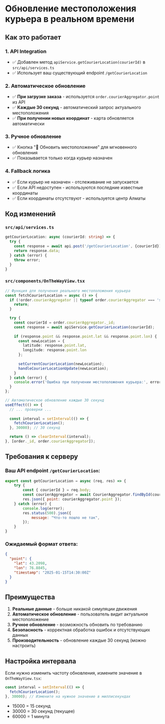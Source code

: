 # Обновление местоположения курьера в реальном времени

## Как это работает

### 1. **API Integration**
- ✅ Добавлен метод `apiService.getCourierLocation(courierId)` в `src/api/services.ts`
- ✅ Использует ваш существующий endpoint `/getCourierLocation`

### 2. **Автоматическое обновление**
- ✅ **При загрузке заказа** - используется `order.courierAggregator.point` из API
- ✅ **Каждые 30 секунд** - автоматический запрос актуального местоположения
- ✅ **При получении новых координат** - карта обновляется автоматически

### 3. **Ручное обновление**
- ✅ Кнопка "🔄 Обновить местоположение" для мгновенного обновления
- ✅ Показывается только когда курьер назначен

### 4. **Fallback логика**
- ✅ Если курьер не назначен - отслеживание не запускается
- ✅ Если API недоступен - используются последние известные координаты
- ✅ Если координаты отсутствуют - используется центр Алматы

## Код изменений

### `src/api/services.ts`
```typescript
getCourierLocation: async (courierId: string) => {
  try {
    const response = await api.post('/getCourierLocation', {courierId});
    return response.data;
  } catch (error) {
    throw error;
  }
}
```

### `src/components/OnTheWayView.tsx`
```typescript
// Функция для получения реального местоположения курьера
const fetchCourierLocation = async () => {
  if (!order.courierAggregator || typeof order.courierAggregator === 'string') {
    return;
  }

  try {
    const courierId = order.courierAggregator._id;
    const response = await apiService.getCourierLocation(courierId);
    
    if (response.point && response.point.lat && response.point.lon) {
      const newLocation = {
        latitude: response.point.lat,
        longitude: response.point.lon
      };
      
      setCurrentCourierLocation(newLocation);
      handleCourierLocationUpdate(newLocation);
    }
  } catch (error) {
    console.error('Ошибка при получении местоположения курьера:', error);
  }
};

// Автоматическое обновление каждые 30 секунд
useEffect(() => {
  // ... проверки ...
  
  const interval = setInterval(() => {
    fetchCourierLocation();
  }, 30000); // 30 секунд

  return () => clearInterval(interval);
}, [order._id, order.courierAggregator]);
```

## Требования к серверу

### Ваш API endpoint `/getCourierLocation`:
```javascript
export const getCourierLocation = async (req, res) => {
    try {
        const { courierId } = req.body;
        const courierAggregator = await CourierAggregator.findById(courierId);
        res.json({ point: courierAggregator.point });
    } catch (error) {
        console.log(error);
        res.status(500).json({
            message: "Что-то пошло не так",
        });
    }
}
```

### Ожидаемый формат ответа:
```json
{
  "point": {
    "lat": 43.2098,
    "lon": 76.8845,
    "timestamp": "2025-01-15T14:30:00Z"
  }
}
```

## Преимущества

1. **Реальные данные** - больше никакой симуляции движения
2. **Автоматическое обновление** - пользователь видит актуальное местоположение
3. **Ручное обновление** - возможность обновить по требованию
4. **Безопасность** - корректная обработка ошибок и отсутствующих данных
5. **Производительность** - обновление каждые 30 секунд (можно настроить)

## Настройка интервала

Если нужно изменить частоту обновления, измените значение в `OnTheWayView.tsx`:
```typescript
const interval = setInterval(() => {
  fetchCourierLocation();
}, 30000); // Измените на нужное значение в миллисекундах
```

- 15000 = 15 секунд
- 30000 = 30 секунд (текущее)
- 60000 = 1 минута
